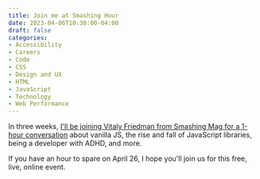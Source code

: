 ```yaml
---
title: Join me at Smashing Hour
date: 2023-04-06T10:30:00-04:00
draft: false
categories:
- Accessibility
- Careers
- Code
- CSS
- Design and UX
- HTML
- JavaScript
- Technology
- Web Performance
---
```


In three weeks, [I'll be joining Vitaly Friedman from Smashing Mag for a 1-hour conversation](https://ti.to/smashingmagazine/a-smashing-hour-chris) about vanilla JS, the rise and fall of JavaScript libraries, being a developer with ADHD, and more.

If you have an hour to spare on April 26, I hope you'll join us for this free, live, online event.
